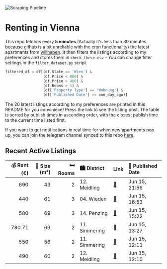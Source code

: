 ![Scraping Pipeline](https://github.com/AthomsG/renting-in-vienna/actions/workflows/run_pipeline.yml/badge.svg)


# Renting in Vienna

This repo fetches every **5 minutes** (Actually it's less than 30 minutes because github is a bit unreliable with the cron functionality) the latest apartments from [willhaben](https://www.willhaben.at/).
It then filters the listings according to my preferences and stores them in `check_these.csv` - You can change filter settings in the `filter_dataset.py` script.

```python
filtered_df = df[(df.State == 'Wien') & 
                 (df.Price < 800) &
                 (df.Price > 400) &
                 (df.Rooms > 1) &
                 (df['Property Type'] == 'Wohnung') &
                 (df['Published Date'] >= one_day_ago)]
```

The 20 latest listings according to my preferences are printed in this README for you conviniece! Press the link to see the listing post.
The table is sorted by publish times in ascending order, with the closest publish time to the current time listed first.

If you want to get notifications in real time for when new apartments pop up, you can join the telegram channel synced to this repo [here](https://t.me/+1HPAYOf5BSsyNTlk).

## Recent Active Listings

|   💰 Rent (€) |   📏 Size (m²) |   🛏️ Rooms | 🏙️ District   | Link                                                                                                                                                                          | 📅 Published Date   |
|-------------:|--------------:|-----------:|:--------------|:------------------------------------------------------------------------------------------------------------------------------------------------------------------------------|:-------------------|
|       690    |            43 |          2 | 12. Meidling  | [🔗](https://www.willhaben.at/iad/immobilien/d/mietwohnungen/wien/wien-1120-meidling/sch%C3%B6ne-zweizimmerwohnung-43m2-und-viel-nat%C3%BCrliches-licht-1174149363/)           | Jun 15, 21:56      |
|       440    |            61 |          3 | 04. Wieden    | [🔗](https://www.willhaben.at/iad/immobilien/d/mietwohnungen/wien/wien-1040-wieden/direktvergabe-%7C-wohnungsvergabe-3---zimmer-1109762545/)                                   | Jun 15, 16:53      |
|       580    |            69 |          3 | 14. Penzing   | [🔗](https://www.willhaben.at/iad/immobilien/d/mietwohnungen/wien/wien-1140-penzing/direktvergabe:-sch%C3%B6ne-gemeindewohnung-in-14-bezirk-wichtig-vormerkschein-1576559298/) | Jun 15, 15:22      |
|       780.71 |            69 |          2 | 11. Simmering | [🔗](https://www.willhaben.at/iad/immobilien/d/mietwohnungen/wien/wien-1110-simmering/2-zimmer-wohnung-n%C3%A4he-u3-simmering-zu-mieten-in-1110-wien-1418374056/)              | Jun 15, 13:27      |
|       550    |            56 |          2 | 11. Simmering | [🔗](https://www.willhaben.at/iad/immobilien/d/mietwohnungen/wien/wien-1110-simmering/gemeinde-wohnung-vsdatum:-30.04.2025-1499656322/)                                        | Jun 15, 12:11      |
|       490    |            60 |          2 | 12. Meidling  | [🔗](https://www.willhaben.at/iad/immobilien/d/mietwohnungen/wien/wien-1120-meidling/gemeindewohnung-direktvergabe-g%C3%BCnstige-miete-1314571452/)                            | Jun 15, 12:10      |
